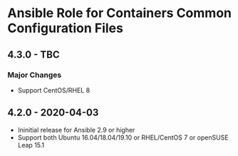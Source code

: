 # Ansible Role for Containers Common Configuration Files

## 4.3.0 - TBC

### Major Changes

  - Support CentOS/RHEL 8

## 4.2.0 - 2020-04-03

  - Ininitial release for Ansible 2.9 or higher
  - Support both Ubuntu 16.04/18.04/19.10 or RHEL/CentOS 7 or openSUSE Leap 15.1

